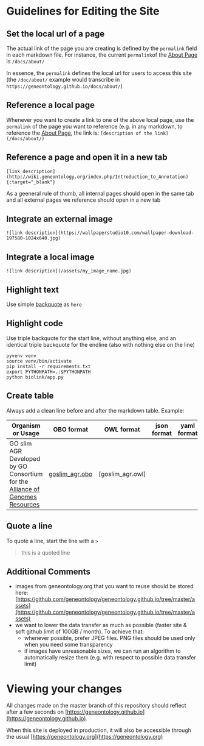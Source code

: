 # Guidelines for Editing the Site

## Set the local url of a page

The actual link of the page you are creating is defined by the `permalink` field in each markdown file.
For instance, the current `permalink`of the [About Page](https://github.com/geneontology/geneontology.github.io/blob/master/_docs/about.md) is `/docs/about/`

In essence, the `permalink` defines the local url for users to access this site (the `/doc/about/` example would transcribe in `https://geneontology.github.io/docs/about/`)

## Reference a local page

Whenever you want to create a link to one of the above local page, use the `permalink` of the page you want to reference (e.g. in any markdown, to reference the [About Page](https://github.com/geneontology/geneontology.github.io/blob/master/_docs/about.md), the link is: 
`[description of the link](/docs/about/)`

## Reference a page and open it in a new tab
`[link description](http://wiki.geneontology.org/index.php/Introduction_to_Annotation){:target="_blank"}`

As a geeneral rule of thumb, all internal pages should open in the same tab and all external pages we reference should open in a new tab

## Integrate an external image
`![link description](https://wallpaperstudio10.com/wallpaper-download-197580-1024x640.jpg)`

## Integrate a local image
`![link description](/assets/my_image_name.jpg)`

## Highlight text
Use simple [backquote](https://www.computerhope.com/jargon/b/backquot.htm) as `here`

## Highlight code
Use triple backquote for the start line, without anything else, and an identical triple backquote for the endline (also with nothing else on the line)
``` 
pyvenv venv
source venv/bin/activate
pip install -r requirements.txt
export PYTHONPATH=.:$PYTHONPATH
python biolink/app.py
```

## Create table
Always add a clean line before and after the markdown table. Example:

|Organism or Usage |	OBO format | OWL format | json format |yaml format |
|------------------|-------------|------------|-------------|------------|
|GO slim AGR Developed by GO Consortium for the [Alliance of Genomes Resources](https://www.alliancegenome.org/) |[goslim_agr.obo](http://current.geneontology.org/ontology/subsets/goslim_agr.obo)| [goslim_agr.owl]

## Quote a line

To quote a line, start the line with a `>`
> this is a quoted line


## Additional Comments
* images from geneontology.org that you want to reuse should be stored here: [https://github.com/geneontology/geneontology.github.io/tree/master/assets](https://github.com/geneontology/geneontology.github.io/tree/master/assets)
* we want to lower the data transfer as much as possible (faster site & soft github limit of 100GB / month). To achieve that:
  * whenever possible, prefer JPEG files. PNG files should be used only when you need some transparency
  * if images have unreasonable sizes, we can run an algorithm to automatically resize them (e.g. with respect to possible data transfer limit)

# Viewing your changes
All changes made on the master branch of this repository should reflect after a few seconds on [https://geneontology.github.io](https://geneontology.github.io).

When this site is deployed in production, it will also be accessible through the usual [https://geneontology.org](https://geneontology.org)
